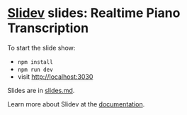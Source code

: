# [Slidev](https://github.com/slidevjs/slidev) slides: Realtime Piano Transcription

To start the slide show:

- `npm install`
- `npm run dev`
- visit <http://localhost:3030>

Slides are in [slides.md](./slides.md).


Learn more about Slidev at the [documentation](https://sli.dev/).
